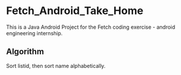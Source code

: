 # Fetch_Android_Take_Home
This is a Java Android Project for the Fetch coding exercise - android engineering internship.

## Algorithm
Sort listid, then sort name alphabetically.
